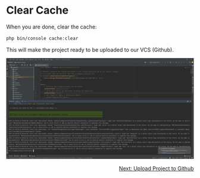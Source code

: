 # Clear Cache

When you are done, clear the cache:
```bash
php bin/console cache:clear
```

This will make the project ready to be uploaded to our VCS (Github).

![Step 4](../images/step4.png)

<div align="right">
<a href="https://github.com/agaktr/workflows/blob/master/steps/step5.md" align="right">Next: Upload Project to Github</a>
</div>  
